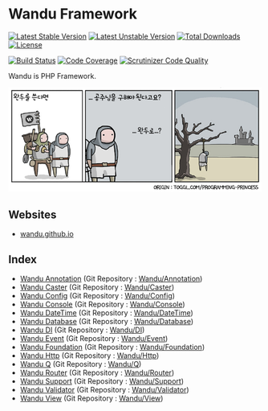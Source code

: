 Wandu Framework
===

[![Latest Stable Version](https://poser.pugx.org/wandu/framework/v/stable.svg)](https://packagist.org/packages/wandu/framework)
[![Latest Unstable Version](https://poser.pugx.org/wandu/framework/v/unstable.svg)](https://packagist.org/packages/wandu/framework)
[![Total Downloads](https://poser.pugx.org/wandu/framework/downloads.svg)](https://packagist.org/packages/wandu/framework)
[![License](https://poser.pugx.org/wandu/framework/license.svg)](https://packagist.org/packages/wandu/framework)

[![Build Status](https://img.shields.io/travis/Wandu/Framework/master.svg)](https://travis-ci.org/Wandu/Framework)
[![Code Coverage](https://scrutinizer-ci.com/g/Wandu/Framework/badges/coverage.png?b=master)](https://scrutinizer-ci.com/g/Wandu/Framework/?branch=master)
[![Scrutinizer Code Quality](https://scrutinizer-ci.com/g/Wandu/Framework/badges/quality-score.png?b=master)](https://scrutinizer-ci.com/g/Wandu/Framework/?branch=master)

Wandu is PHP Framework.

![Wandu](readme.png)

## Websites

- [wandu.github.io](https://wandu.github.io)

## Index

- [Wandu Annotation](src/Wandu/Annotation) (Git Repository : [Wandu/Annotation](https://github.com/Wandu/Annotation))
- [Wandu Caster](src/Wandu/Caster) (Git Repository : [Wandu/Caster](https://github.com/Wandu/Caster))
- [Wandu Config](src/Wandu/Config) (Git Repository : [Wandu/Config](https://github.com/Wandu/Config))
- [Wandu Console](src/Wandu/Console) (Git Repository : [Wandu/Console](https://github.com/Wandu/Console))
- [Wandu DateTime](src/Wandu/DateTime) (Git Repository : [Wandu/DateTime](https://github.com/Wandu/DateTime))
- [Wandu Database](src/Wandu/Database) (Git Repository : [Wandu/Database](https://github.com/Wandu/Database))
- [Wandu DI](src/Wandu/DI) (Git Repository : [Wandu/DI](https://github.com/Wandu/DI))
- [Wandu Event](src/Wandu/Event) (Git Repository : [Wandu/Event](https://github.com/Wandu/Event))
- [Wandu Foundation](src/Wandu/Foundation) (Git Repository : [Wandu/Foundation](https://github.com/Wandu/Foundation))
- [Wandu Http](src/Wandu/Http) (Git Repository : [Wandu/Http](https://github.com/Wandu/Http))
- [Wandu Q](src/Wandu/Q) (Git Repository : [Wandu/Q](https://github.com/Wandu/Q))
- [Wandu Router](src/Wandu/Router) (Git Repository : [Wandu/Router](https://github.com/Wandu/Router))
- [Wandu Support](src/Wandu/Support) (Git Repository : [Wandu/Support](https://github.com/Wandu/Support))
- [Wandu Validator](src/Wandu/Validator) (Git Repository : [Wandu/Validator](https://github.com/Wandu/Validator))
- [Wandu View](src/Wandu/View) (Git Repository : [Wandu/View](https://github.com/Wandu/View))
